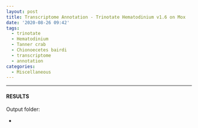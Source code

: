 ```yaml
---
layout: post
title: Transcriptome Annotation - Trinotate Hematodinium v1.6 on Mox
date: '2020-08-26 09:42'
tags: 
  - trinotate
  - Hematodinium
  - Tanner crab
  - Chionoecetes bairdi
  - transcriptome
  - annotation
categories: 
  - Miscellaneous
---
```




---

#### RESULTS

Output folder:

- []()

